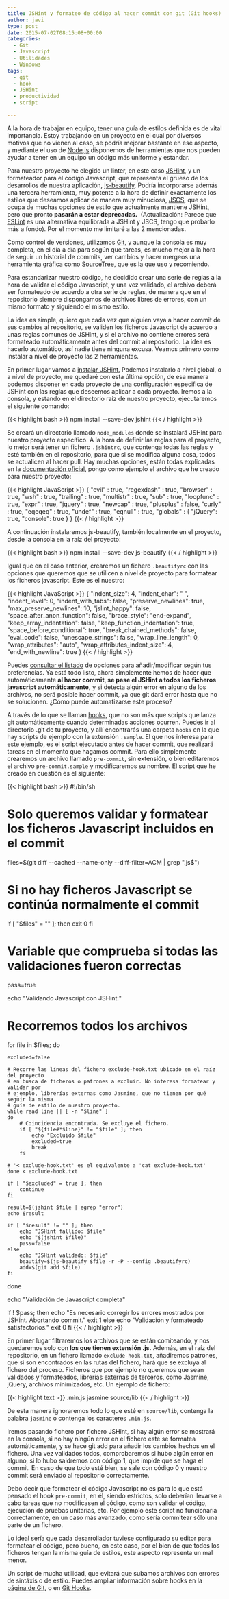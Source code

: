 ```yaml
---
title: JSHint y formateo de código al hacer commit con git (Git hooks)
author: javi
type: post
date: 2015-07-02T08:15:08+00:00
categories:
  - Git
  - Javascript
  - Utilidades
  - Windows
tags:
  - git
  - hook
  - JSHint
  - productividad
  - script

---
```

A la hora de trabajar en equipo, tener una guía de estilos definida es de vital importancia. Estoy trabajando en un proyecto en el cual por diversos motivos que no vienen al caso, se podría mejorar bastante en ese aspecto, y mediante el uso de [Node.js][1] disponemos de herramientas que nos pueden ayudar a tener en un equipo un código más uniforme y estandar.

Para nuestro proyecto he elegido un linter, en este caso [JSHint][2], y un formateador para el código Javascript, que representa el grueso de los desarrollos de nuestra aplicación, [js-beautify][3]. Podría incorporarse además una tercera herramienta, muy potente a la hora de definir exactamente los estilos que deseamos aplicar de manera muy minuciosa, [JSCS][4], que se ocupa de muchas opciones de estilo que actualmente mantiene JSHint, pero que pronto **pasarán a estar deprecadas.**  (Actualización: Parece que [ESLint][5] es una alternativa equilibrada a JSHint y JSCS, tengo que probarlo más a fondo). Por el momento me limitaré a las 2 mencionadas.

Como control de versiones, utilizamos [Git][6], y aunque la consola es muy completa, en el día a día para según que tareas, es mucho mejor a la hora de seguir un historial de commits, ver cambios y hacer mergeos una herramienta gráfica como [SourceTree][7], que es la que uso y recomiendo.

Para estandarizar nuestro código, he decidido crear una serie de reglas a la hora de validar el código Javascript, y una vez validado, el archivo deberá ser formateado de acuerdo a otra serie de reglas, de manera que en el repositorio siempre dispongamos de archivos libres de errores, con un mismo formato y siguiendo el mismo estilo.

La idea es simple, quiero que cada vez que alguien vaya a hacer commit de sus cambios al repositorio, se validen los ficheros Javascript de acuerdo a unas reglas comunes de JSHint, y si el archivo no contiene errores será formateado automáticamente antes del commit al repositorio. La idea es hacerlo automático, así nadie tiene ninguna excusa. Veamos primero como instalar a nivel de proyecto las 2 herramientas.

<!--more-->

En primer lugar vamos a <a href="http://jshint.com/install/" target="_blank">instalar JSHint.</a> Podemos instalarlo a nivel global, o a nivel de proyecto, me quedaré con esta última opción, de esa manera podemos disponer en cada proyecto de una configuración especifica de JSHint con las reglas que deseemos aplicar a cada proyecto. Iremos a la consola, y estando en el directorio raíz de nuestro proyecto, ejecutaremos el siguiente comando:

{{< highlight bash >}}
npm install --save-dev jshint
{{< / highlight >}}

Se creará un directorio llamado `node_modules` donde se instalará JSHint para nuestro proyecto específico. A la hora de definir las reglas para el proyecto, lo mejor será tener un fichero `.jshintrc`, que contenga todas las reglas y esté también en el repositorio, para que si se modifica alguna cosa, todos se actualicen al hacer pull. Hay muchas opciones, están todas explicadas en la <a href="http://jshint.com/docs/options/" target="_blank">documentación oficial</a>, pongo como ejemplo el archivo que he creado para nuestro proyecto:

{{< highlight JavaScript >}}
{
    "evil"      : true,
    "regexdash" : true,
    "browser"   : true,
    "wsh"       : true,
    "trailing"  : true,
    "multistr"  : true,
    "sub"       : true,
    "loopfunc"  : true, 
    "expr"      : true, 
    "jquery"    : true, 
    "newcap"    : true, 
    "plusplus"  : false,
    "curly"     : true, 
    "eqeqeq"    : true, 
    "undef"     : true,
    "eqnull"    : true,
    "globals"   : {
        "jQuery": true,
        "console": true
    }
}
{{< / highlight >}}

A continuación instalaremos js-beautify, también localmente en el proyecto, desde la consola en la raíz del proyecto:

{{< highlight bash >}}
npm install --save-dev js-beautify
{{< / highlight >}}

Igual que en el caso anterior, crearemos un fichero `.beautifyrc` con las opciones que queremos que se utilicen a nivel de proyecto para formatear los ficheros javascript. Este es el nuestro:

{{< highlight JavaScript >}}
{
    "indent_size": 4,
    "indent_char": " ",
    "indent_level": 0,
    "indent_with_tabs": false,
    "preserve_newlines": true,
    "max_preserve_newlines": 10,
    "jslint_happy": false,
    "space_after_anon_function": false,
    "brace_style": "end-expand",
    "keep_array_indentation": false,
    "keep_function_indentation": true,
    "space_before_conditional": true,
    "break_chained_methods": false,
    "eval_code": false,
    "unescape_strings": false,
    "wrap_line_length": 0,
    "wrap_attributes": "auto",
    "wrap_attributes_indent_size": 4,
    "end_with_newline": true
}
{{< / highlight >}}

Puedes <a href="https://www.npmjs.com/package/js-beautify" target="_blank">consultar el listado</a> de opciones para añadir/modificar según tus preferencias. Ya está todo listo, ahora simplemente hemos de hacer que automáticamente **al hacer commit, se pase el JSHint a todos los ficheros javascript automáticamente,** y si detecta algún error en alguno de los archivos, no será posible hacer commit, ya que git dará error hasta que no se solucionen. ¿Cómo puede automatizarse este proceso?

A través de lo que se llaman <a href="https://git-scm.com/book/es/v2/Customizing-Git-Git-Hooks" target="_blank">hooks</a>, que no son más que scripts que lanza git automáticamente cuando determinadas acciones ocurren. Puedes ir al directorio .git de tu proyecto, y allí encontrarás una carpeta `hooks` en la que hay scripts de ejemplo con la extensión `.sample`. El que nos interesa para este ejemplo, es el script ejecutado antes de hacer commit, que realizará tareas en el momento que hagamos commit. Para ello simplemente crearemos un archivo llamado `pre-commit`, sin extensión, o bien editaremos el archivo `pre-commit.sample` y modificaremos su nombre. El script que he creado en cuestión es el siguiente:

{{< highlight bash >}}
#!/bin/sh

# Solo queremos validar y formatear los ficheros Javascript incluidos en el commit
files=$(git diff --cached --name-only --diff-filter=ACM | grep ".js$")

# Si no hay ficheros Javascript se continúa normalmente el commit
if [ "$files" = "" ]; then 
    exit 0 
fi

# Variable que comprueba si todas las validaciones fueron correctas
pass=true

echo "Validando Javascript con JSHint:"

# Recorremos todos los archivos
for file in $files; do

    excluded=false

    # Recorre las líneas del fichero exclude-hook.txt ubicado en el raíz del proyecto
    # en busca de ficheros o patrones a excluir. No interesa formatear y validar por
    # ejemplo, librerías externas como Jasmine, que no tienen por qué seguir la misma
    # guía de estilo de nuestro proyecto.
    while read line || [ -n "$line" ]
    do
        # Coincidencia encontrada. Se excluye el fichero.
        if [ "${file#*$line}" != "$file" ]; then
            echo "Excluido $file"
            excluded=true
            break
        fi

    # '< exclude-hook.txt' es el equivalente a 'cat exclude-hook.txt'
    done < exclude-hook.txt

    if [ "$excluded" = true ]; then
        continue
    fi

    result=$(jshint $file | egrep "error")
    echo $result

    if [ "$result" != "" ]; then
        echo "JSHint fallido: $file"
        echo "$(jshint $file)"
        pass=false
    else
        echo "JSHint validado: $file"
        beautify=$(js-beautify $file -r -P --config .beautifyrc)
        add=$(git add $file)
    fi
done

echo "Validación de Javascript completa"

if ! $pass; then
    echo "Es necesario corregir los errores mostrados por JSHint. Abortando commit."
    exit 1
else
    echo "Validación y formateado satisfactorios."
    exit 0
fi
{{< / highlight >}}

En primer lugar filtraremos los archivos que se están comiteando, y nos quedaremos solo con **los que tienen extensión .js.** Además, en el raíz del repositorio, en un fichero llamado `exclude-hook.txt`, añadiremos patrones, que si son encontrados en las rutas del fichero, hará que se excluya al fichero del proceso. Ficheros que por ejemplo no queremos que sean validados y formateados, librerías externas de terceros, como Jasmine, jQuery, archivos minimizados, etc. Un ejemplo de fichero:

{{< highlight text >}}
.min.js
jasmine
source/lib
{{< / highlight >}}

De esta manera ignoraremos todo lo que esté en `source/lib`, contenga la palabra `jasmine` o contenga los caracteres `.min.js`.

Iremos pasando fichero por fichero JSHint, si hay algún error se mostrará en la consola, si no hay ningún error en el fichero este se formatea automáticamente, y se hace git add para añadir los cambios hechos en el fichero. Una vez validados todos, comprobaremos si hubo algún error en alguno, si lo hubo saldremos con código 1, que impide que se haga el commit. En caso de que todo esté bien, se sale con código 0 y nuestro commit será enviado al repositorio correctamente.

Debo decir que formatear el código Javascript no es para lo que está pensado el hook `pre-commit`, en él, siendo estrictos, solo deberían llevarse a cabo tareas que no modificasen el código, como son validar el código, ejecución de pruebas unitarias, etc. Por ejemplo este script no funcionaría correctamente, en un caso más avanzado, como sería commitear sólo una parte de un fichero.

Lo ideal sería que cada desarrollador tuviese configurado su editor para formatear el código, pero bueno, en este caso, por el bien de que todos los ficheros tengan la misma guía de estilos, este aspecto representa un mal menor.

Un script de mucha utilidad, que evitará que subamos archivos con errores de sintáxis o de estilo. Puedes ampliar información sobre hooks en la [página de Git][8], o en [Git Hooks][9].

 [1]: https://nodejs.org/
 [2]: https://www.npmjs.com/package/jshint
 [3]: https://www.npmjs.com/package/js-beautify
 [4]: https://www.npmjs.com/package/jscs
 [5]: http://eslint.org/
 [6]: https://git-scm.com/
 [7]: https://www.sourcetreeapp.com/
 [8]: http://git-scm.com/docs/githooks
 [9]: http://githooks.com/
